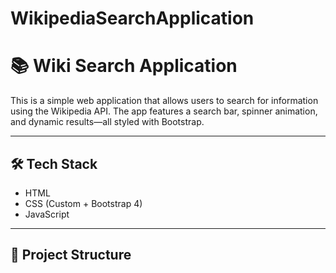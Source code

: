 # WikipediaSearchApplication

# 📚 Wiki Search Application

This is a simple web application that allows users to search for information using the Wikipedia API. The app features a search bar, spinner animation, and dynamic results—all styled with Bootstrap.

---

## 🛠️ Tech Stack

- HTML
- CSS (Custom + Bootstrap 4)
- JavaScript

---

## 📁 Project Structure

